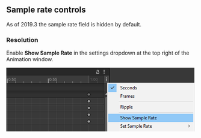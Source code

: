 ## Sample rate controls
As of 2019.3 the sample rate field is hidden by default.

### Resolution
Enable **Show Sample Rate** in the settings dropdown at the top right of the Animation window.  

![Show Sample Rate](sample-rate-controls.png)